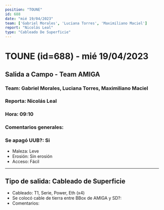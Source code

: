 ```yaml
---
position: "TOUNE"
id: 688
date: "mié 19/04/2023"
team: ['Gabriel Morales', 'Luciana Torres', 'Maximiliano Maciel']
report: "Nicolás Leal"
type: "Cableado De Superficie"
---
```


# TOUNE (id=688) - mié 19/04/2023
## Salida a Campo - Team AMIGA
### Team: Gabriel Morales, Luciana Torres, Maximiliano Maciel
### Reporta: Nicolás Leal
### Hora: 09:10
### Comentarios generales: 
### Se apagó UUB?: Si 
- Maleza: Leve
- Erosión: Sin erosión
- Acceso: Fácil
---------
## Tipo de salida: Cableado de Superficie
   - Cableado: T1, Serie, Power, Eth (x4)
   - Se colocó cable de tierra entre BBox de AMIGA y SD?: 
   - Comentarios: 
